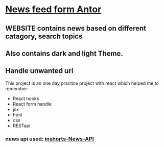 # [News feed form Antor](https://newsfromantor.netlify.app/)

## WEBSITE contains news based on different catagory, search topics
## Also contains dark and light Theme.
## Handle unwanted url

This project is an one day practice project with react which helped me to remember:
* React hooks
* React form handle
* jsx
* html
* css
* RESTapi

### news api used: [inshorts-News-API](https://github.com/cyberboysumanjay/Inshorts-News-API)
